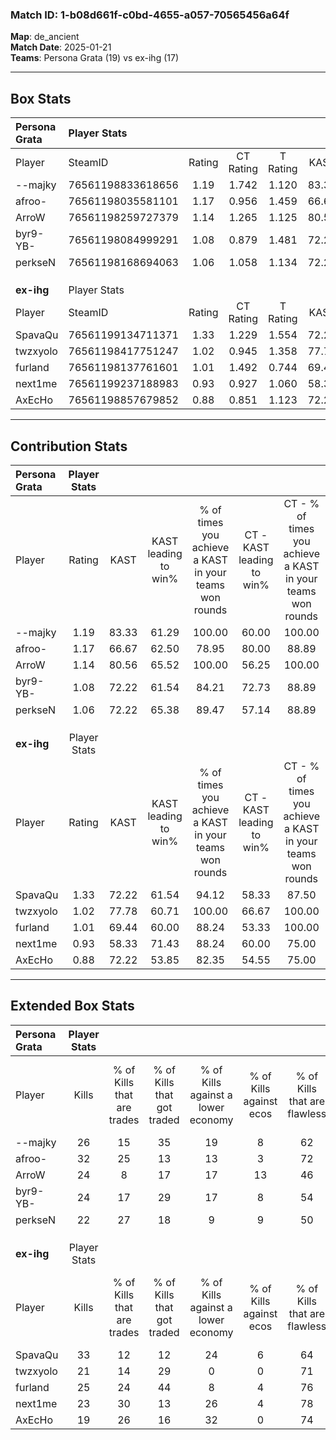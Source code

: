 ### Match ID: 1-b08d661f-c0bd-4655-a057-70565456a64f  
**Map**: de_ancient  
**Match Date**: 2025-01-21  
**Teams**: Persona Grata (19) vs ex-ihg (17)  

---  

## Box Stats  

| **Persona Grata** | Player Stats      |        |           |          |       |      |       |         |        |      |     |
| :- | :- | :-: | :-: | :-: | :-: | :-: | :-: | :-: | :-: | :-: | :-: |
| Player            | SteamID           | Rating | CT Rating | T Rating | KAST  | ADR  | Kills | Assists | Deaths | K/D  | HS% |
| --majky           | 76561198833618656 |  1.19  |   1.742   |  1.120   | 83.33 | 86.2 |  26   |    9    |   27   | 0.96 | 61  |
| afroo-            | 76561198035581101 |  1.17  |   0.956   |  1.459   | 66.67 | 74.2 |  32   |    7    |   27   | 1.19 | 15  |
| ArroW             | 76561198259727379 |  1.14  |   1.265   |  1.125   | 80.56 | 66.0 |  24   |    9    |   22   | 1.09 | 66  |
| byr9-YB-          | 76561198084999291 |  1.08  |   0.879   |  1.481   | 72.22 | 79.1 |  24   |    5    |   24   | 1.00 | 58  |
| perkseN           | 76561198168694063 |  1.06  |   1.058   |  1.134   | 72.22 | 76.9 |  22   |   15    |   23   | 0.96 | 45  |
|                   |                   |        |           |          |       |      |       |         |        |      |     |
|                   |                   |        |           |          |       |      |       |         |        |      |     |
|                   |                   |        |           |          |       |      |       |         |        |      |     |
| **ex-ihg**        | Player Stats      |        |           |          |       |      |       |         |        |      |     |
| Player            | SteamID           | Rating | CT Rating | T Rating | KAST  | ADR  | Kills | Assists | Deaths | K/D  | HS% |
| SpavaQu           | 76561199134711371 |  1.33  |   1.229   |  1.554   | 72.22 | 94.6 |  33   |    6    |   25   | 1.32 | 21  |
| twzxyolo          | 76561198417751247 |  1.02  |   0.945   |  1.358   | 77.78 | 76.8 |  21   |   14    |   27   | 0.78 | 28  |
| furland           | 76561198137761601 |  1.01  |   1.492   |  0.744   | 69.44 | 77.2 |  25   |    8    |   29   | 0.86 | 48  |
| next1me           | 76561199237188983 |  0.93  |   0.927   |  1.060   | 58.33 | 72.6 |  23   |    4    |   24   | 0.96 | 47  |
| AxEcHo            | 76561198857679852 |  0.88  |   0.851   |  1.123   | 72.22 | 56.9 |  19   |    9    |   25   | 0.76 | 31  |
---  

## Contribution Stats  

| **Persona Grata** | Player Stats |       |                      |                                                        |                           |                                                             |                          |                                                            |
| :- | :-: | :-: | :-: | :-: | :-: | :-: | :-: | :-: |
| Player            |    Rating    | KAST  | KAST leading to win% | % of times you achieve a KAST in your teams won rounds | CT - KAST leading to win% | CT - % of times you achieve a KAST in your teams won rounds | T - KAST leading to win% | T - % of times you achieve a KAST in your teams won rounds |
| --majky           |     1.19     | 83.33 |        61.29         |                         100.00                         |           60.00           |                           100.00                            |          62.50           |                           100.00                           |
| afroo-            |     1.17     | 66.67 |        62.50         |                         78.95                          |           80.00           |                            88.89                            |          50.00           |                           70.00                            |
| ArroW             |     1.14     | 80.56 |        65.52         |                         100.00                         |           56.25           |                           100.00                            |          76.92           |                           100.00                           |
| byr9-YB-          |     1.08     | 72.22 |        61.54         |                         84.21                          |           72.73           |                            88.89                            |          53.33           |                           80.00                            |
| perkseN           |     1.06     | 72.22 |        65.38         |                         89.47                          |           57.14           |                            88.89                            |          75.00           |                           90.00                            |
|                   |              |       |                      |                                                        |                           |                                                             |                          |                                                            |
|                   |              |       |                      |                                                        |                           |                                                             |                          |                                                            |
|                   |              |       |                      |                                                        |                           |                                                             |                          |                                                            |
| **ex-ihg**        | Player Stats |       |                      |                                                        |                           |                                                             |                          |                                                            |
| Player            |    Rating    | KAST  | KAST leading to win% | % of times you achieve a KAST in your teams won rounds | CT - KAST leading to win% | CT - % of times you achieve a KAST in your teams won rounds | T - KAST leading to win% | T - % of times you achieve a KAST in your teams won rounds |
| SpavaQu           |     1.33     | 72.22 |        61.54         |                         94.12                          |           58.33           |                            87.50                            |          64.29           |                           100.00                           |
| twzxyolo          |     1.02     | 77.78 |        60.71         |                         100.00                         |           66.67           |                           100.00                            |          56.25           |                           100.00                           |
| furland           |     1.01     | 69.44 |        60.00         |                         88.24                          |           53.33           |                           100.00                            |          70.00           |                           77.78                            |
| next1me           |     0.93     | 58.33 |        71.43         |                         88.24                          |           60.00           |                            75.00                            |          81.82           |                           100.00                           |
| AxEcHo            |     0.88     | 72.22 |        53.85         |                         82.35                          |           54.55           |                            75.00                            |          53.33           |                           88.89                            |
---  

## Extended Box Stats  

| **Persona Grata** | Player Stats |                            |                            |                                    |                         |                              |                                 |        |                             |                                     |                          |                               |                            |
| :- | :-: | :-: | :-: | :-: | :-: | :-: | :-: | :-: | :-: | :-: | :-: | :-: | :-: |
| Player            |    Kills     | % of Kills that are trades | % of Kills that got traded | % of Kills against a lower economy | % of Kills against ecos | % of Kills that are flawless | % of Kills that are close duels | Deaths | % of Deaths that get traded | % of Deaths against a lower economy | % of Deaths against ecos | % of Deaths that are flawless | % of Deaths that are close |
| --majky           |      26      |             15             |             35             |                 19                 |            8            |              62              |                8                |   27   |             41              |                  7                  |            4             |              63               |             7              |
| afroo-            |      32      |             25             |             13             |                 13                 |            3            |              72              |                3                |   27   |              7              |                  4                  |            0             |              81               |             0              |
| ArroW             |      24      |             8              |             17             |                 17                 |           13            |              46              |               13                |   22   |             23              |                 14                  |            5             |              82               |             5              |
| byr9-YB-          |      24      |             17             |             29             |                 17                 |            8            |              54              |                8                |   24   |             29              |                  4                  |            0             |              63               |             13             |
| perkseN           |      22      |             27             |             18             |                 9                  |            9            |              50              |                5                |   23   |              9              |                  4                  |            0             |              70               |             9              |
|                   |              |                            |                            |                                    |                         |                              |                                 |        |                             |                                     |                          |                               |                            |
|                   |              |                            |                            |                                    |                         |                              |                                 |        |                             |                                     |                          |                               |                            |
|                   |              |                            |                            |                                    |                         |                              |                                 |        |                             |                                     |                          |                               |                            |
| **ex-ihg**        | Player Stats |                            |                            |                                    |                         |                              |                                 |        |                             |                                     |                          |                               |                            |
| Player            |    Kills     | % of Kills that are trades | % of Kills that got traded | % of Kills against a lower economy | % of Kills against ecos | % of Kills that are flawless | % of Kills that are close duels | Deaths | % of Deaths that get traded | % of Deaths against a lower economy | % of Deaths against ecos | % of Deaths that are flawless | % of Deaths that are close |
| SpavaQu           |      33      |             12             |             12             |                 24                 |            6            |              64              |                3                |   25   |             16              |                  8                  |            0             |              68               |             8              |
| twzxyolo          |      21      |             14             |             29             |                 0                  |            0            |              71              |                5                |   27   |             33              |                 11                  |            0             |              52               |             15             |
| furland           |      25      |             24             |             44             |                 8                  |            4            |              76              |                8                |   29   |             24              |                 10                  |            0             |              59               |             0              |
| next1me           |      23      |             30             |             13             |                 26                 |            4            |              78              |               13                |   24   |              4              |                  8                  |            0             |              58               |             4              |
| AxEcHo            |      19      |             26             |             16             |                 32                 |            0            |              74              |                5                |   25   |             28              |                  4                  |            0             |              48               |             8              |
